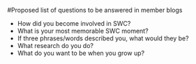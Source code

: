 #Proposed list of questions to be answered in member blogs

* How did you become involved in SWC?
* What is your most memorable SWC moment?
* If three phrases/words described you, what would they be?
* What research do you do?
* What do you want to be when you grow up?



